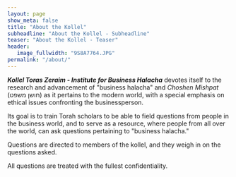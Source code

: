 ```yaml
---
layout: page
show_meta: false
title: "About the Kollel"
subheadline: "About the Kollel - Subheadline"
teaser: "About the Kollel - Teaser"
header:
   image_fullwidth: "9S8A7764.JPG"
permalink: "/about/"
---
```

_**Kollel Toras Zeraim - Institute for Business Halacha**_ devotes itself to the research and advancement of "business halacha" and *Choshen Mishpat* (חושן משפט) as it pertains to the modern world, with a special emphasis on ethical issues confronting the businessperson.

Its goal is to train Torah scholars to be able to field questions from people in the business world, and to serve as a resource, where people from all over the world, can ask questions pertaining to "business halacha."

Questions are directed to members of the kollel, and they weigh in on the questions asked.

All questions are treated with the fullest confidentiality.
